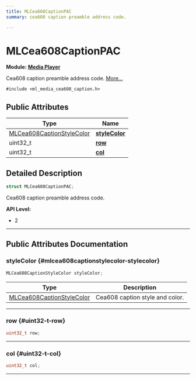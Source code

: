 ```yaml
---
title: MLCea608CaptionPAC
summary: cea608 caption preamble address code. 

---
```


# MLCea608CaptionPAC

**Module:** **[Media Player](/versioned_docs/version-03-Jan-2023/api-ref/api/Modules/group___media_player/group___media_player.md)**



Cea608 caption preamble address code.  [More...](#detailed-description)


`#include <ml_media_cea608_caption.h>`

## Public Attributes

| Type           | Name           |
| -------------- | -------------- |
| [MLCea608CaptionStyleColor](/versioned_docs/version-03-Jan-2023/api-ref/api/Modules/group___media_player/struct_m_l_cea608_caption_style_color.md) | **[styleColor](/versioned_docs/version-03-Jan-2023/api-ref/api/Modules/group___media_player/struct_m_l_cea608_caption_p_a_c.md#mlcea608captionstylecolor-stylecolor)**  |
| uint32_t | **[row](/versioned_docs/version-03-Jan-2023/api-ref/api/Modules/group___media_player/struct_m_l_cea608_caption_p_a_c.md#uint32-t-row)**  |
| uint32_t | **[col](/versioned_docs/version-03-Jan-2023/api-ref/api/Modules/group___media_player/struct_m_l_cea608_caption_p_a_c.md#uint32-t-col)**  |

## Detailed Description

```cpp
struct MLCea608CaptionPAC;
```

Cea608 caption preamble address code. 




**API Level:**
  * 2 




-----------
## Public Attributes Documentation

### styleColor {#mlcea608captionstylecolor-stylecolor}

```cpp
MLCea608CaptionStyleColor styleColor;
```



| Type | Description |
|--|--|
| [MLCea608CaptionStyleColor](/versioned_docs/version-03-Jan-2023/api-ref/api/Modules/group___media_player/struct_m_l_cea608_caption_style_color.md) | Cea608 caption style and color.  |






-----------

### row {#uint32-t-row}

```cpp
uint32_t row;
```






-----------

### col {#uint32-t-col}

```cpp
uint32_t col;
```






-----------


